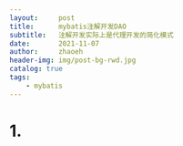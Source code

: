 ```yaml
---
layout:     post
title:      mybatis注解开发DAO
subtitle:   注解开发实际上是代理开发的简化模式
date:       2021-11-07
author:     zhaoeh
header-img: img/post-bg-rwd.jpg
catalog: true
tags:
    - mybatis
---
```


# 1. 